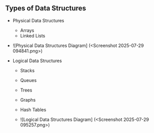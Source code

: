 ## Types of Data Structures

- Physical Data Structures
  - Arrays
  - Linked Lists

- ![Physical Data Structures Diagram]
(<Screenshot 2025-07-29 094841.png>)

- Logical Data Structures
  - Stacks
  - Queues
  - Trees
  - Graphs
  - Hash Tables

  - ![Logical Data Structures Diagram]
  (<Screenshot 2025-07-29 095257.png>)